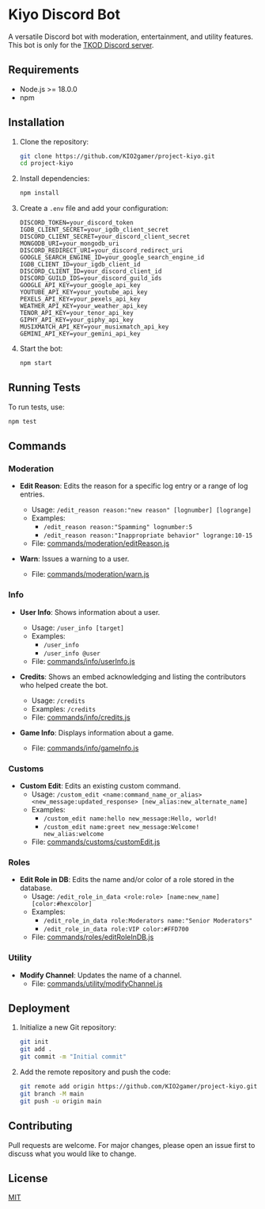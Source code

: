# Kiyo Discord Bot

A versatile Discord bot with moderation, entertainment, and utility features.
This bot is only for the [TKOD Discord server](https://discord.gg/y3GvzeZVJ3).

## Requirements

-   Node.js >= 18.0.0
-   npm

## Installation

1. Clone the repository:

    ```sh
    git clone https://github.com/KIO2gamer/project-kiyo.git
    cd project-kiyo
    ```

2. Install dependencies:

    ```sh
    npm install
    ```

3. Create a `.env` file and add your configuration:

    ```plaintext
    DISCORD_TOKEN=your_discord_token
    IGDB_CLIENT_SECRET=your_igdb_client_secret
    DISCORD_CLIENT_SECRET=your_discord_client_secret
    MONGODB_URI=your_mongodb_uri
    DISCORD_REDIRECT_URI=your_discord_redirect_uri
    GOOGLE_SEARCH_ENGINE_ID=your_google_search_engine_id
    IGDB_CLIENT_ID=your_igdb_client_id
    DISCORD_CLIENT_ID=your_discord_client_id
    DISCORD_GUILD_IDS=your_discord_guild_ids
    GOOGLE_API_KEY=your_google_api_key
    YOUTUBE_API_KEY=your_youtube_api_key
    PEXELS_API_KEY=your_pexels_api_key
    WEATHER_API_KEY=your_weather_api_key
    TENOR_API_KEY=your_tenor_api_key
    GIPHY_API_KEY=your_giphy_api_key
    MUSIXMATCH_API_KEY=your_musixmatch_api_key
    GEMINI_API_KEY=your_gemini_api_key
    ```

4. Start the bot:

    ```sh
    npm start
    ```

## Running Tests

To run tests, use:

```sh
npm test
```

## Commands

### Moderation

-   **Edit Reason**: Edits the reason for a specific log entry or a range of log
    entries.

    -   Usage: `/edit_reason reason:"new reason" [lognumber] [logrange]`
    -   Examples:
        -   `/edit_reason reason:"Spamming" lognumber:5`
        -   `/edit_reason reason:"Inappropriate behavior" logrange:10-15`
    -   File:
        [commands/moderation/editReason.js](commands/moderation/editReason.js)

-   **Warn**: Issues a warning to a user.
    -   File: [commands/moderation/warn.js](commands/moderation/warn.js)

### Info

-   **User Info**: Shows information about a user.

    -   Usage: `/user_info [target]`
    -   Examples:
        -   `/user_info`
        -   `/user_info @user`
    -   File: [commands/info/userInfo.js](commands/info/userInfo.js)

-   **Credits**: Shows an embed acknowledging and listing the contributors who
    helped create the bot.

    -   Usage: `/credits`
    -   Examples: `/credits`
    -   File: [commands/info/credits.js](commands/info/credits.js)

-   **Game Info**: Displays information about a game.
    -   File: [commands/info/gameInfo.js](commands/info/gameInfo.js)

### Customs

-   **Custom Edit**: Edits an existing custom command.
    -   Usage:
        `/custom_edit <name:command_name_or_alias> <new_message:updated_response> [new_alias:new_alternate_name]`
    -   Examples:
        -   `/custom_edit name:hello new_message:Hello, world!`
        -   `/custom_edit name:greet new_message:Welcome! new_alias:welcome`
    -   File: [commands/customs/customEdit.js](commands/customs/customEdit.js)

### Roles

-   **Edit Role in DB**: Edits the name and/or color of a role stored in the
    database.
    -   Usage:
        `/edit_role_in_data <role:role> [name:new_name] [color:#hexcolor]`
    -   Examples:
        -   `/edit_role_in_data role:Moderators name:"Senior Moderators"`
        -   `/edit_role_in_data role:VIP color:#FFD700`
    -   File: [commands/roles/editRoleInDB.js](commands/roles/editRoleInDB.js)

### Utility

-   **Modify Channel**: Updates the name of a channel.
    -   File:
        [commands/utility/modifyChannel.js](commands/utility/modifyChannel.js)

## Deployment

1. Initialize a new Git repository:

    ```sh
    git init
    git add .
    git commit -m "Initial commit"
    ```

2. Add the remote repository and push the code:

    ```sh
    git remote add origin https://github.com/KIO2gamer/project-kiyo.git
    git branch -M main
    git push -u origin main
    ```

## Contributing

Pull requests are welcome. For major changes, please open an issue first to
discuss what you would like to change.

## License

[MIT](https://github.com/KIO2gamer/project-kiyo/blob/main/LICENSE.md)
